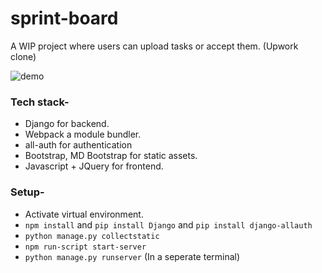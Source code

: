 # sprint-board

A WIP project where users can upload tasks or accept them. (Upwork clone)

![demo](https://user-images.githubusercontent.com/40122794/96768033-f51cf700-13fa-11eb-9e13-905b5679870c.gif)

### Tech stack-
- Django for backend.
- Webpack a module bundler.
- all-auth for authentication
- Bootstrap, MD Bootstrap for static assets.
- Javascript + JQuery for frontend.

### Setup-
- Activate virtual environment.
- `npm install` and `pip install Django` and `pip install django-allauth`
- `python manage.py collectstatic`
- `npm run-script start-server`
- `python manage.py runserver` (In a seperate terminal)


